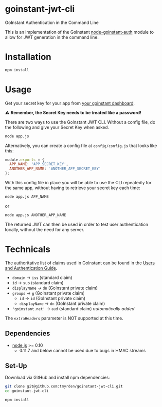 # goinstant-jwt-cli

GoInstant Authentication in the Command Line

This is an implementation of the GoInstant [node-goinstant-auth](https://github.com/goinstant/node-goinstant-auth) module to allow for JWT generation in the command line.

# Installation

```sh
npm install
```

# Usage

Get your secret key for your app from [your goinstant dashboard](https://goinstant.com/dashboard).

:warning: **Remember, the Secret Key needs to be treated like a password!**

There are two ways to use the GoInstant JWT CLI. Without a config file, do the following and give your Secret Key when asked.

```sh
node app.js
```

Alternatively, you can create a config file at `config/config.js` that looks like this:

```js
module.exports = {
  APP_NAME: 'APP_SECRET_KEY',
  ANOTHER_APP_NAME: 'ANOTHER_APP_SECRET_KEY'
};
```

With this config file in place you will be able to use the CLI repeatedly for the same app, without having to retrieve your secret key each time:

```sh
node app.js APP_NAME
```
or
```sh
node app.js ANOTHER_APP_NAME
```

The returned JWT can then be used in order to test user authentication locally, without the need for any server.

# Technicals

The authoritative list of claims used in GoInstant can be found in the [Users and Authentication Guide](https://developers.goinstant.com/v1/guides/users_and_authentication.html#which-reserved-claims-are-required).

- `domain` -> `iss` (standard claim)
- `id` -> `sub` (standard claim)
- `displayName` -> `dn` (GoInstant private claim)
- `groups` -> `g` (GoInstant private claim)
  - `id` -> `id` (GoInstant private claim)
  - `displayName` -> `dn` (GoInstant private claim)
- `'goinstant.net'` -> `aud` (standard claim) _automatically added_

The `extraHeaders` parameter is NOT supported at this time.

## Dependencies

- [node.js](http://nodejs.org) >= 0.10
  - 0.11.7 and below cannot be used due to bugs in HMAC streams

## Set-Up

Download via GitHub and install npm dependencies:

```sh
git clone git@github.com:tmyrden/goinstant-jwt-cli.git
cd goinstant-jwt-cli

npm install
```
